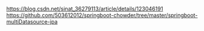 


https://blog.csdn.net/sinat_36279113/article/details/123046191
https://github.com/503612012/springboot-chowder/tree/master/springboot-multiDatasource-jpa